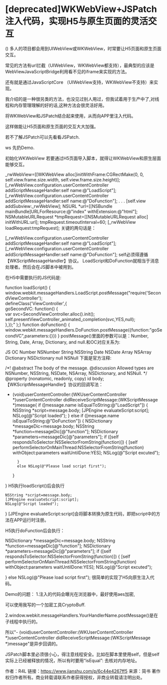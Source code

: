 # [deprecated]WKWebView+JSPatch注入代码，实现H5与原生页面的灵活交互
()
多人的项目都会用到UIWebView或WKWebView，时常要让H5页面和原生页面交互。

常见的方法有url拦截（UIWebView，WKWebView都支持），最典型的应该是WebViewJavaScriptBridge利用看不见的iframe来实现的方法。

还有就是通过JavaScriptCore （UIWebView支持，WKWebView不支持）来实现。

我介绍的是一种很另类的方法，也没见过别人用过，但我试着用于生产中了,对线程和内存管理理解的好的话,这种方法会很灵活好用。

将WKWebView和JSPatch结合起来使用，从而向APP里注入代码。

这样做能让H5页面和原生页面的交互大大加强。

若不了解JSPatch可以先看看JSPatch.

ws
先扔Demo.

初始化WKWebView
若要通过H5页面导入脚本，就得让WKWebView和原生层面能够交互。

_rwWebView=[[WKWebView alloc]initWithFrame:CGRectMake(0, 0, self.view.frame.size.width, self.view.frame.size.height)];
[_rwWebView.configuration.userContentController addScriptMessageHandler:self name:@"LoadScript"];
[_rwWebView.configuration.userContentController addScriptMessageHandler:self name:@"DoFunction"];
.
.
.
[self.view addSubview:_rwWebView];
NSURL *url=[[NSBundle mainBundle]URLForResource:@"index" withExtension:@"html"];
NSMutableURLRequest *tmpRequest=[[NSMutableURLRequest alloc] initWithURL:url];
tmpRequest.timeoutInterval=60;
[_rwWebView loadRequest:tmpRequest];
关键的两句话是：

[_rwWebView.configuration.userContentController addScriptMessageHandler:self name:@"LoadScript"];
[_rwWebView.configuration.userContentController addScriptMessageHandler:self name:@"DoFunction"];
self必须得遵循【WKScriptMessageHandler】协议。
LoadScript和DoFunction就相当于消息处理者。然后会在JS脚本中被用到。

在H5中需要执行的JS代码是:

function loadScript() {
window.webkit.messageHandlers.LoadScript.postMessage("require\('SecondViewController');\
defineClass('ViewController',{\
goSecondVC: function() {\
var svc=SecondViewController.alloc().init();\
self.presentViewController_animated_completion(svc,YES,null);\
},});"
);}
function doFunction() {
window.webkit.messageHandlers.DoFunction.postMessage({function:"goSecondVC",parameters:{}})
}
postMessage()里面的参数可以是：Number, String, Date, Array,
Dictionary, and null.和OC对应关系为:

JS	OC
Number	NSNumber
String	NSString
Date	NSDate
Array	NSArray
Dictionary	NSDictionary
null	NSNull
下面是官方注释:

/*! @abstract The body of the message.
@discussion Allowed types are NSNumber, NSString, NSDate, NSArray,
NSDictionary, and NSNull.
*/
@property (nonatomic, readonly, copy) id body;
【WKScriptMessageHandler】协议的回调写法：

- (void)userContentController:(WKUserContentController *)userContentController
  didReceiveScriptMessage:(WKScriptMessage *)message{
  if ([message.name isEqualToString:@"LoadScript"]) {
  NSString *script=message.body;
  [JPEngine evaluateScript:script];
  NSLog(@"Script loaded");
  }
  else if ([message.name isEqualToString:@"DoFunction"])
  {
  NSDictionary *messageDic=message.body;
  NSString *function=messageDic[@"function"];
  NSDictionary *parameters=messageDic[@"parameters"];
  if ([self respondsToSelector:NSSelectorFromString(function)]) {
  [self performSelectorOnMainThread:NSSelectorFromString(function) withObject:parameters waitUntilDone:YES];
  NSLog(@"Script excuted");

        }
        else NSLog(@"Please load script first");
  }

}
H5执行loadScript()后会执行

    NSString *script=message.body;
    [JPEngine evaluateScript:script];
    NSLog(@"Script loaded");
}
[JPEngine evaluateScript:script]会将脚本转换为原生代码，即把script中的方法在APP运行时注册。

H5执行doFunction后会执行：

NSDictionary *messageDic=message.body;
NSString *function=messageDic[@"function"];
NSDictionary *parameters=messageDic[@"parameters"];
if ([self respondsToSelector:NSSelectorFromString(function)]) {
[self performSelectorOnMainThread:NSSelectorFromString(function) withObject:parameters waitUntilDone:YES];
NSLog(@"Script excuted");

}
else NSLog(@"Please load script first");
很简单的实现了H5向原生注入代码。

Demo的问题：
1.注入的代码会曝光在浏览器中，最好使用aes加密,

可以使用我写的一个加密工具CryptoBuff.

2.window.webkit.messageHandlers.YourHandlerName.postMessage()是在子线程中执行的。

所以"- (void)userContentController:(WKUserContentController *)userContentController
didReceiveScriptMessage:(WKScriptMessage *)message"是异步回调的。

JSPatch脚本里必须很小心，得注意线程安全。比如在脚本里使用self，但是self实际上已经被释放的情况，所以有时要用“isEqual”: 去核对内存地址。

作者：R4L
链接：https://www.jianshu.com/p/6c44e4267ff5
来源：简书
著作权归作者所有。商业转载请联系作者获得授权，非商业转载请注明出处。
